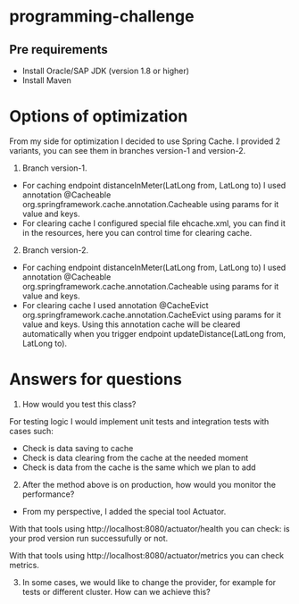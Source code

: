 # programming-challenge

## Pre requirements
- Install Oracle/SAP JDK (version 1.8 or higher)
- Install Maven

# Options of optimization

From my side for optimization I decided to use Spring Cache.
I provided 2 variants, you can see them in branches version-1 and version-2.

1. Branch version-1.

- For caching endpoint distanceInMeter(LatLong from, LatLong to) I used annotation @Cacheable org.springframework.cache.annotation.Cacheable using params for it value and keys.
- For clearing cache I configured special file ehcache.xml, you can find it in the resources, here you can control time for clearing cache.

2. Branch version-2.

- For caching endpoint distanceInMeter(LatLong from, LatLong to) I used annotation @Cacheable org.springframework.cache.annotation.Cacheable using params for it value and keys.
- For clearing cache I used annotation @CacheEvict org.springframework.cache.annotation.CacheEvict using params for it value and keys. Using this annotation cache will be cleared automatically when you trigger endpoint updateDistance(LatLong from, LatLong to).


# Answers for questions
1. How would you test this class? 

For testing logic I would implement unit tests and integration tests with cases such:

- Check is data saving to cache
- Check is data clearing from the cache at the needed moment
- Check is data from the cache is the same which we plan to add
  

2. After the method above is on production, how would you monitor the performance? 

- From my perspective, I added the special tool Actuator.

With that tools using http://localhost:8080/actuator/health you can check: is your prod version run successufully or not.

With that tools using http://localhost:8080/actuator/metrics you can check metrics.
   

3. In some cases, we would like to change the provider, for example for tests or different cluster. How can we achieve this?
